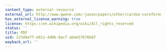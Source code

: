 ```yaml
---
content_type: external-resource
external_url: http://www.qwone.com/~jason/papers/other/cardie-coreference-99.pdf
has_external_license_warning: true
license: https://en.wikipedia.org/wiki/All_rights_reserved
status: ''
title: PDF
uid: 22349e7f-d411-4d0b-9acf-ab4e57676b87
wayback_url: ''
---
```

